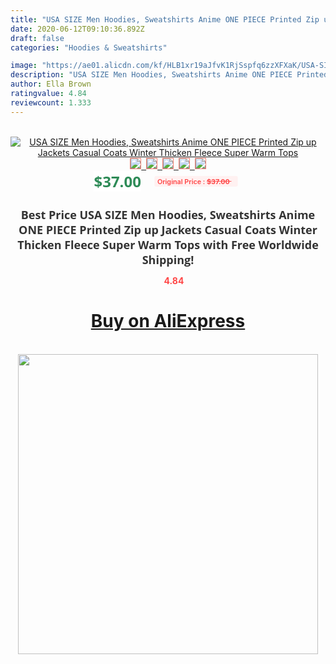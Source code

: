 ```yaml
---
title: "USA SIZE Men Hoodies, Sweatshirts Anime ONE PIECE Printed Zip up Jackets Casual Coats Winter Thicken Fleece Super Warm Tops"
date: 2020-06-12T09:10:36.892Z
draft: false
categories: "Hoodies & Sweatshirts"

image: "https://ae01.alicdn.com/kf/HLB1xr19aJfvK1RjSspfq6zzXFXaK/USA-SIZE-Men-Hoodies-Sweatshirts-Anime-ONE-PIECE-Printed-Zip-up-Jackets-Casual-Coats-Winter-Thicken.jpg"
description: "USA SIZE Men Hoodies, Sweatshirts Anime ONE PIECE Printed Zip up Jackets Casual Coats Winter Thicken Fleece Super Warm Tops"
author: Ella Brown
ratingvalue: 4.84
reviewcount: 1.333
---
```

<br>
<div style="text-align: center;">
<a href="https://s.click.aliexpress.com/e/_A2sqw1" target="_blank" rel="nofollow noopener noreferrer"><img alt="USA SIZE Men Hoodies, Sweatshirts Anime ONE PIECE Printed Zip up Jackets Casual Coats Winter Thicken Fleece Super Warm Tops" class="magnifier-image" src="https://ae01.alicdn.com/kf/HLB1xr19aJfvK1RjSspfq6zzXFXaK/USA-SIZE-Men-Hoodies-Sweatshirts-Anime-ONE-PIECE-Printed-Zip-up-Jackets-Casual-Coats-Winter-Thicken.jpg_640x640.jpg">
<br>
<img style="border:1px solid salmon" src="https://ae01.alicdn.com/kf/HLB1xr19aJfvK1RjSspfq6zzXFXaK/USA-SIZE-Men-Hoodies-Sweatshirts-Anime-ONE-PIECE-Printed-Zip-up-Jackets-Casual-Coats-Winter-Thicken.jpg_120x120.jpg">&nbsp;&nbsp;<img style="border:1px solid salmon" src="https://ae01.alicdn.com/kf/HTB1pdfvjYZnBKNjSZFhq6A.oXXaE/USA-SIZE-Men-Hoodies-Sweatshirts-Anime-ONE-PIECE-Printed-Zip-up-Jackets-Casual-Coats-Winter-Thicken.jpg_120x120.jpg">&nbsp;&nbsp;<img style="border:1px solid salmon" src="_120x120.jpg">&nbsp;&nbsp;<img style="border:1px solid salmon" src="_120x120.jpg">&nbsp;&nbsp;<img style="border:1px solid salmon" src="_120x120.jpg"></a></div><br0>
<div style="text-align: center;"><span style="background-color: white; border: 0px; box-sizing: border-box; color: seagreen; display: inline-block; font-family: &quot;open sans&quot; , &quot;arial&quot; , &quot;helvetica&quot; , sans-serif , &quot;heiti&quot;; font-size: 24px; font-stretch: inherit; font-weight: 700; line-height: inherit; margin: 0px 10px 0px 0px; padding: 0px; vertical-align: middle;">$37.00 </span>
<span style="background: rgb(255 , 241 , 241); border-radius: 3px; border: 0px; box-sizing: border-box; color: #ff4747; display: inline-block; font-family: inherit; font-size: 12px; font-stretch: inherit; font-style: inherit; font-variant: inherit; font-weight: 600; line-height: inherit; margin: 0px; padding: 2px 5px; transform: scale(0.9); vertical-align: middle;">Original Price : <b style="text-decoration: line-through;">$37.00 </b> &nbsp;&nbsp;</span></div>
<h1 style="color: #333333; display: inline-block; font-family: &quot;open sans&quot; , &quot;arial&quot; , &quot;helvetica&quot; , sans-serif , &quot;heiti&quot;; font-size: 18px; font-stretch: inherit; font-weight: 700; text-align: center;">Best Price USA SIZE Men Hoodies, Sweatshirts Anime ONE PIECE Printed Zip up Jackets Casual Coats Winter Thicken Fleece Super Warm Tops with Free Worldwide Shipping!</h1>
<div style="color: #ff4747; text-align: center;">
<img src="https://4.bp.blogspot.com/-M0ZcTcb-5uY/XleCXlxnR4I/AAAAAAAAAEc/OrjgMkXV1oMQFaCRZj5HQwOCBcu3w1FegCPcBGAYYCw/s1600/star.png" style="height: 15px;">&nbsp;<b>4.84</b></div>
<div class="button_cont" align="center"><a class="buynow_a" href="https://s.click.aliexpress.com/e/_A2sqw1" target="_blank" rel="nofollow noopener noreferrer"><H1>Buy on AliExpress</H1></a></div><br>
<div class="separator" style="clear: both; text-align: center;">
<img src="https://lh3.googleusercontent.com/-pTy5HemUv9M/XlePHvY0dAI/AAAAAAAAAE4/0nX5iRUoIWY8eMW9Dpxeirr157OZliDIgCLcBGAsYHQ/s1600/badge.gif" width="480">
</div>
